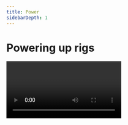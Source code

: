 ```yaml
---
title: Power
sidebarDepth: 1
---
```


# Powering up rigs

<Video url="https://www.youtube.com/embed/rNkUD5dboJs" />

The Essential Graphics Panel (EGP) is a powerful system inside of After Effects that allows properties inside of a precomp to become available in the parent comp. Precomps have always been reusable, but now these Essential Properties may act as overrides to existing values (colors, text, transforms, etc). If you have never explored EGP check out [this video](https://www.youtube.com/watch?v=Ku9LCNAV2pg).

For Rubberhose, this means it is possible to create a single character rig with as many controls, layers, mattes, as needed to make it look good, and then surface only the important controls. This also means a single rig may be used multiple times in the same comp. This is super powerful.


<Screenshot
    url="/rubberhose3/icon/rig-to-egp.svg"
    alt="Rig to EGP"
    toolbar />

## Rig to EGP

<Screenshot
    url="/rubberhose3/power-rig-to-egp.mp4"
    alt="Rig to EGP"
    video
    outline
    round
    center />

Click to add Rubberhose control and other properties to the Essential Graphics panel based on what you have selected.

#### With no layers selected

- *All Rubberhose controls* within the comp will be added to EGP
- This includes:
  - Controller positions and rotations

#### Selected layers

- Selection is a hose layer
  - The [hose controls](https://./controls) will be added to EGP
- Selection is any other layer (including Rubberhose controllers)
  - The layer *position* and *rotation* will be added to EGP

#### Selected properties

- Each property will be added to EGP (as long as they are supported by EGP)

This works the same as dragging properties into EGP but quicker.


<Screenshot
    url="/rubberhose3/icon/egp-to-rig.svg"
    alt="EGP to rig"
    toolbar />

## EGP to rig

<Screenshot
    url="/rubberhose3/power-egp-to-rig.mp4"
    alt="EGP rig"
    video
    outline
    round
    center />

1. Add a precomp with Essential Properties to the current comp
2. Click
3. All controllers and position properties will be recreated in this main comp using the original art

These new controllers will be parented to the precomp layer and drive the controllers inside of the precomp. Transform the precomp layer as needed and the controllers will be transformed as well. Being parented to the precomp means the controller positions will still sync up so what you see is what you get.

::: tip All position properties you say?
Yes. You read that correctly. This feature is not Rubberhose specific. Any position properties that are on the precomp as Essential Properties will be recreated in the main comp.

This includes Duik, Limber and any other type of controllers you have in your precomp. If it is a position property in EGP, it will get rebuilt.
:::

### Duplicate an EGP precomp

<Screenshot
    url="/rubberhose3/power-egp-dup.mp4"
    alt="EGP rig duplication"
    video
    outline
    round
    center />

The [Duplicate](./manage.html#duplicate) button has a secondary function to help with with EGP rigs.

 1. Select the EGP precomp
 2. Click Duplicate
 3. A popup will allow you to rename the duplicate
 4. The precomp and any child layers will be duplicated

::: tip Can I remove controllers?

Yes. If you end up with a bunch of extra controller in the main comp (like Start controllers that are parented to the body) that you will never animate, simply delete the controller.

You will get an expression error. Disable or delete that expression and the controller value within the precomp will revert to its previous location
:::

<Screenshot
    url="/rubberhose3/icon/bake.svg"
    alt="Bake hoses"
    toolbar />

## Bake hoses

Rubberhose draws paths with math, and a comp can slow down with a lot of hoses to calculate. Once your animation is mostly locked (this process is easily undone using **Unbake**), click to convert all expressions to keyframes on each frame.

All live paths expressions will be disabled and editing the positions of the controllers will not adjust any hoses.

It is still possible to edit the style of a hose and any additional layers that are controlled by the hose path.


<Screenshot
    url="/rubberhose3/icon/unbake.svg"
    alt="Bake hoses"
    toolbar />

## Unbake hoses

Where **Bake** converts live expressions to keyframes, **Unbake** deletes all of the path keyframes and reverts the hose into its live state.

This process may take a while depending on how long your comp is. This is because of how Ae removes keyframes one-by-one. Just be patient.
